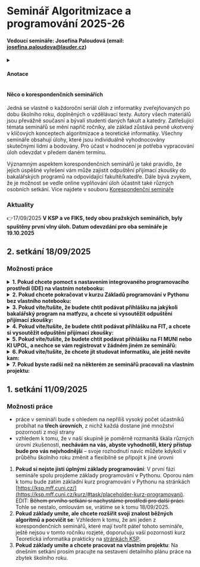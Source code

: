 # Seminář Algoritmizace a programování 2025-26
#### Vedoucí semináře: Josefína Paloudová (email: [josefina.paloudova@lauder.cz](mailto:josefina.paloudova@lauder.cz))

<details>
  <summary><h4>Anotace</h4></summary>
V tomto semináři se seznámíme se základními koncepty teoretické informatiky v podobě, v jaké se studuje na VŠ. Výchozím textem při průchodu seminářem budou tzv. korespondenční semináře informatiky poskytované dvěma prominentními fakultami, které informatiku jako bakalářský studijní obor nabízí: **Matematicko-fyzikální fakulta Univerzity Karlovy** a **Fakulta informatiky Masarykovy univerzity**. EDIT: Na setkání 11/09/2025 jsem byla upozorněna, že tyto semináře nejsou jediné dva existující semináře tohoto typu u nás. Doplňuji tedy, že je možné v rámci předmětu plnit i semináře pod záštitou **Fakulty informačních technologií Českého vysokého učení technického** a **Katedry informatiky Přírodovědecké fakulty Univerzity Jana Palackého**.
Moje role jakožto vedoucí semináře bude převážně **mentorská**: budu vám k dispozici s radou v případě nejasností a postrčením v případě poklesu motivace. Naše pravidelná setkání budou probíhat ve znamení samostatné práce a individuálních konzultaci šitých na míru vašich potřeb.  V případě, že se bude zdát, že by celá skupina nebo její část profitovala ze společné lekce na určité téma, po domluvě s vámi ji zařadím.
</details>

#### Něco o korespondenčních seminářích
Jedná se vlastně o každoroční seriál úloh z informatiky zveřejňovaných po dobu školního roku, doplněných o vzdělávací texty. Autory všech materiálů jsou převážně současní a bývalí studenti daných fakult a katedry. Zatřešující témata seminářů se mění napříč ročníky, ale základ zůstává pevně ukotvený v klíčových konceptech algoritmizace a teoretické informatiky. Všechny semináře obsahují úlohy, které jsou individuálně vyhodnocovány skutečnými lidmi a bodovány. Pro účast v hodnocení je potřeba vypracování úloh odevzdat v předem daném termínu.

Významným aspektem korespondenčních seminářů je také pravidlo, že jejich úspěšné vyřešení vám může zajistit odpuštění přijímací zkoušky do bakalářských programů na odpovídající fakultě/katedře. Dále bývá zvykem, že je možnost se vedle online vyplňování úloh účastnit také různých osobních setkání. Více najdete v souboru [Korespondenční semináře](seminar-2025/korespondencni_seminare.md)


### Aktuality
👉17/09/2025 **V KSP a ve FIKS, tedy obou pražských seminářích, byly spuštěny první vlny úloh. Datum odevzdání pro oba semináře je 19.10.2025**

## 2. setkání 18/09/2025
### Možnosti práce
<details>
  <summary><b>1. Pokud chcete pomoct s nastavením integrovaného programovacího prostředí (IDE) na vlastním notebooku:</b></summary>
  <ol type="a">
      <li><details> <summary> Pro úplné začátečníky doporučuji IDLE, což je prostředí, které je rovnou nainstalované spolu s Pythonem.</summary>
       <ol>
         <li>Poté, co si stáhnete Python a nainstalujete podle níže uvedených instrukcí, otevřete si program "IDLE (Python 3.x)".</li>
        <li>Otevře se vám shellové okno tohoto prostředí (tady se budou zobrazovat výstupy spuštěných skriptů). Nyní otevřete menu Soubor/File a vyberte možnost Nový/New file.</li>
        <li>V nově otevřeném editovacím okně můžete psát kód.</li>
         </ol>
        </details>
    </li>
      <li> Pokud už máte nějakou zkušenost s jiným IDE, můžete klidně používat to, pokud podporuje i Python.</li>
      <li> Pokud vaše preferované IDE nepodporuje Python, doporučuju <a href="https://code.visualstudio.com/docs/setup/setup-overview">nainstalovat Visual Studio Code</a> a připojit <a href="https://code.visualstudio.com/docs/python/python-tutorial">interpret Pythonu</a>, nebo používat IDLE, vizte bod a.</li>
  --> <a href="https://docs.python.org/3/using/windows.html">Zde</a> jsou instrukce k instalaci Pythonu na počítač s operačním systémem Windows 10 a vyšším.
      <li> Poslední možností je používat jakékoli online prostředí, což s sebou ale nese další věci na zvážení, vizte bod 2.</li>
</details>
<details>
   <summary><b>2. Pokud chcete pokračovat v kurzu Základů programování v Pythonu bez vlastního notebooku:</b></summary><br>

</details>
<details>
   <summary><b>3. Pokud víte/tušíte, že budete chtít podávat přihlášku na jakýkoli bakalářský program na matfyzu, a chcete si vysoutěžit odpuštění přijímací zkoušky:</b></summary><br>

</details>
<details>
   <summary><b>4. Pokud víte/tušíte, že budete chtít podávat přihlášku na FIT, a chcete si vysoutěžit odpuštění přijímací zkoušky:</b></summary><br>

</details>
<details>
   <summary><b>5. Pokud víte/tušíte, že budete chtít podávat přihlášku na FI MUNI nebo KI UPOL, a nechce se vám registrovat v žádném jiném ze seminářů:</b></summary><br>

</details>
<details>
   <summary><b>6. Pokud víte/tušíte, že chcete jít studovat informatiku, ale ještě nevíte kam:</b></summary><br>

</details>
<details>
   <summary><b>7. Pokud byste radši než na některém ze seminářů pracovali na vlastním projektu:</b></summary><br>

</details>







## 1. setkání 11/09/2025
### Možnosti práce
- práce v semináři bude s ohledem na nepříliš vysoký počet účastníků probíhat na **třech úrovních**, z nichž každá dostane jiné množství pozornosti z mojí strany
- vzhledem k tomu, že v naší skupině je poměrně rozmanitá škála různých úrovní zkušenosti, **nechávám na vás, abyste vyhodnotili, který přístup bude pro vás nejvhodnější** – svoje rozhodnutí navíc můžete kdykoli v průběhu školního roku změnit a flexibilně se připojit k jiné úrovni
1. **Pokud si nejste jisti úplnými základy programování**: V první fázi semináře spolu projdeme základy programování v Pythonu. Oporou nám k tomu bude zatím základní kurz programování v Pythonu na stránkách [https://ksp.mff.cuni.cz/](https://ksp.mff.cuni.cz/kurz/#task/placeholder-kurz-programovani). EDIT: ~~Během prvního setkání si nachystáme prostředí pro další práci.~~ Tohle se nestalo, omlouvám se, vrátíme se k tomu 18/09/2025.
2. **Pokud základy umíte, ale chcete rozšířit svoji znalost běžných algoritmů a pocvičit se**: Vzhledem k tomu, že ani jeden z korespondenčních seminářů, které mají tvořit páteř tohoto semináře, ještě nejsou v tomto ročníku rozjeté, doporučuju vaší pozornosti kurz Teoretická informatika prakticky na [stránkách KSP](https://ksp.mff.cuni.cz/kurz/#).
3. **Pokud základy umíte a chcete pracovat na vlastním projektu**: Na dnešním setkání prosím pracujte na sestavení detailního plánu práce na zbytek školního roku.

